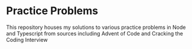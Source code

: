# Practice Problems

This repository houses my solutions to various practice problems in Node and Typescript from sources including Advent of Code and Cracking the Coding Interview